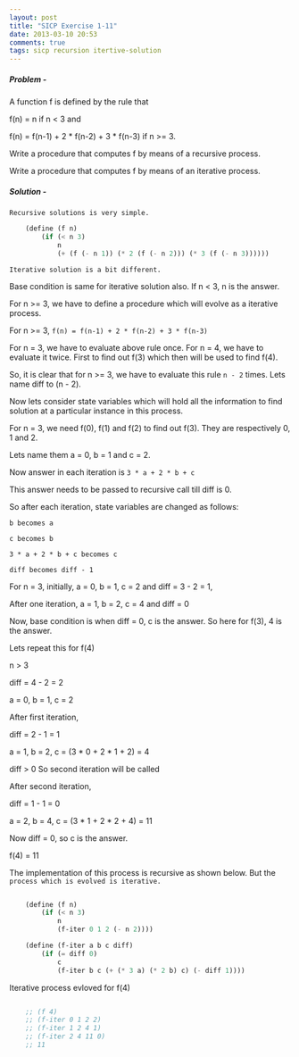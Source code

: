 ```yaml
---
layout: post
title: "SICP Exercise 1-11"
date: 2013-03-10 20:53
comments: true
tags: sicp recursion itertive-solution
---
```


##### Problem -

A function f is defined by the rule that

f(n) = n if n < 3 and

f(n) = f(n-1) + 2 * f(n-2) + 3 * f(n-3) if n >= 3.

Write a procedure that computes f by means of a recursive process.

Write a procedure that computes f by means of an iterative process.

<!-- more -->

##### Solution -

`Recursive solutions is very simple.`

``` scheme Recursive solution
    (define (f n)
        (if (< n 3)
            n
            (+ (f (- n 1)) (* 2 (f (- n 2))) (* 3 (f (- n 3))))))
```

`Iterative solution is a bit different.`

Base condition is same for iterative solution also. If n < 3, n is the
answer.

For n >= 3, we have to define a procedure which will evolve as a
iterative process.

For n >= 3, `f(n) = f(n-1) + 2 * f(n-2) + 3 * f(n-3)`

For n = 3, we have to evaluate above rule once. For n = 4, we have to
evaluate it twice. First to find out f(3) which then will be used to
find f(4).

So, it is clear that for n >= 3, we have to evaluate this rule `n - 2`
times. Lets name diff to (n - 2).

Now lets consider state variables which will hold all the information
to find solution at a particular instance in this process.

For n = 3, we need f(0), f(1) and f(2) to find out f(3).
They are respectively 0, 1 and 2.

Lets name them a = 0, b = 1 and c = 2.

Now answer in each iteration is `3 * a + 2 * b + c`

This answer needs to be passed to recursive call till diff is 0.

So after each iteration, state variables are changed as follows:

`b becomes a`

`c becomes b`

`3 * a + 2 * b + c becomes c`

`diff becomes diff - 1`

For n = 3, initially, a = 0, b = 1, c = 2 and diff = 3 - 2 = 1,

After one iteration, a = 1, b = 2, c = 4 and diff = 0

Now, base condition is when diff = 0, c is the answer. So here for
f(3), 4 is the answer.

Lets repeat this for f(4)

n > 3

diff = 4 - 2 = 2

a = 0, b = 1, c = 2

After first iteration,

diff = 2 - 1 = 1

a = 1, b = 2, c = (3 * 0 + 2 * 1 + 2) = 4

diff > 0 So second iteration will be called

After second iteration,

diff = 1 - 1 = 0

a = 2, b = 4, c = (3 * 1 + 2 * 2 + 4) = 11

Now diff = 0, so c is the answer.

f(4) = 11

The implementation of this process is recursive as shown below. But
the `process which is evolved is iterative.`

``` scheme iterative-solution

    (define (f n)
        (if (< n 3)
            n
            (f-iter 0 1 2 (- n 2))))

    (define (f-iter a b c diff)
        (if (= diff 0)
            c
            (f-iter b c (+ (* 3 a) (* 2 b) c) (- diff 1))))
```

Iterative process evloved for f(4)

``` scheme

    ;; (f 4)
    ;; (f-iter 0 1 2 2)
    ;; (f-iter 1 2 4 1)
    ;; (f-iter 2 4 11 0)
    ;; 11

```
